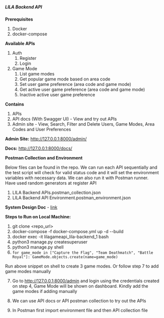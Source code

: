 ##### **LILA Backend API**

**Prerequisites**
1. Docker
2. docker-compose

**Available APIs**
1. Auth
   1. Register
   2. Login
2. Game Mode
   1. List game modes
   2. Get popular game mode based on area code
   3. Set user game preference (area code and game mode)
   4. Get active user game preference (area code and game mode)
   5. Inactive active user game preference

**Contains**
1. APIs
2. API docs (With Swagger UI) - View and try out APIs
3. Admin site - View, Search, Filter and Delete Users, Game Modes, Area Codes and User Preferences 

**Admin Site:** http://127.0.0.1:8000/admin/

**Docs:** http://127.0.0.1:8000/docs/

**Postman Collection and Environment**
    
Below files can be found in the repo. We can run each API sequentially and the test script will check for valid status code and it will set the environment variables with necessary data. We can also run it with Postman runner. Have used random generators at register API
1. LILA Backend APIs.postman_collection.json
2. LILA Backend API Environment.postman_environment.json


**System Design Doc** - [link](https://docs.google.com/document/d/1qQXcMhwbndrOqALV9qXwj7I9-fcGNHaZwSlmPrDWKEE/edit?usp=sharing)


**Steps to Run on Local Machine:**

1. git clone <repo_url>
2. docker-compose -f docker-compose.yml up -d --build
3. docker exec -it lilagameapi_lila-backend_1 bash
4. python3 manage.py createsuperuser
5. python3 manage.py shell
6. `for game_mode in ["Capture the Flag", "Team Deathmatch", "Battle Royal"]:
                GameMode.objects.create(name=game_mode)`

Run above snippet on shell to create 3 game modes. Or follow step 7 to add game modes manually


7. Go to http://127.0.0.1:8000/admin and login using the credentials created on step 4, Game Mode will be shown on dashboard. Kindly add  the game modes if adding manually


8. We can use API docs or API postman collection to try out the APIs


9. In Postman first import environment file and then API collection file
